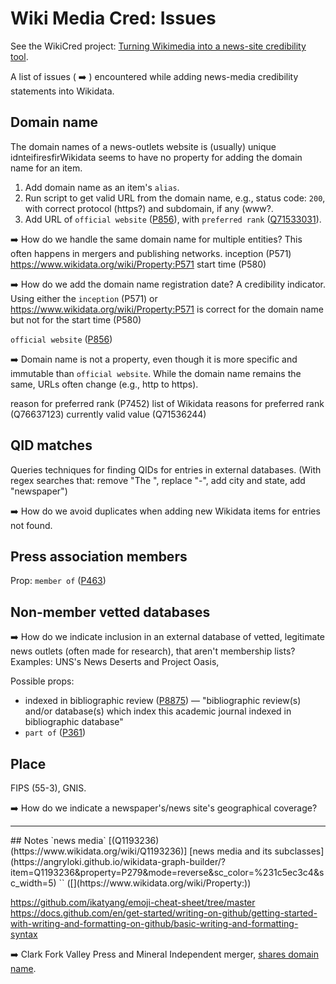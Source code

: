 # Wiki Media Cred: Issues
See the WikiCred project: [Turning Wikimedia into a news-site credibility tool](https://misinfocon.com/turning-wikimedia-into-a-news-site-credibility-tool-422dbf28fdec).

A list of issues ( :arrow_right: ) encountered while adding news-media credibility statements into Wikidata.

## Domain name
The domain names of a news-outlets website is (usually) unique idnteifiresfirWikidata seems to have no property for adding the domain name for an item.

1. Add domain name as an item's `alias`.
1. Run script to get valid URL from the domain name, e.g., status code: `200`, with correct protocol (https?) and subdomain, if any (www?.
1. Add URL of `official website` ([P856](https://www.wikidata.org/wiki/Property:P856)), with `preferred rank` ([Q71533031](https://www.wikidata.org/wiki/Q71533031)).

:arrow_right: How do we handle the same domain name for multiple entities? This often happens in mergers and publishing networks.
  inception (P571) https://www.wikidata.org/wiki/Property:P571
  start time (P580)

:arrow_right: How do we add the domain name registration date? A credibility indicator. Using either the `inception` (P571) or  https://www.wikidata.org/wiki/Property:P571 is correct for the domain name but not for the 
  start time (P580)

`official website` ([P856](https://www.wikidata.org/wiki/Property:P856))

:arrow_right: Domain name is not a property, even though it is more specific and immutable than `official website`. While the domain name remains the same, URLs often change (e.g., http to https).

reason for preferred rank (P7452)
list of Wikidata reasons for preferred rank (Q76637123)
currently valid value (Q71536244)

## QID matches
Queries techniques for finding QIDs for entries in external databases. (With regex searches that: remove "The ", replace "-", add city and state, add "newspaper")

:arrow_right: How do we avoid duplicates when adding new Wikidata items for entries not found.

## Press association members
Prop: `member of` ([P463](https://www.wikidata.org/wiki/Property:P463))

## Non-member vetted databases
:arrow_right: How do we indicate inclusion in an external database of vetted, legitimate news outlets (often made for research), that aren't membership lists? Examples: UNS's News Deserts and Project Oasis, 

Possible props: 
* indexed in bibliographic review ([P8875](https://www.wikidata.org/wiki/Property:P8875)) — "bibliographic review(s) and/or database(s) which index this academic journal
indexed in bibliographic database"
* `part of` ([P361](https://www.wikidata.org/wiki/Property:P361))

## Place
FIPS (55-3), GNIS.

:arrow_right: How do we indicate a newspaper's/news site's geographical coverage?

<hr>
## Notes
`news media` [(Q1193236)(https://www.wikidata.org/wiki/Q1193236)]
[news media and its subclasses](https://angryloki.github.io/wikidata-graph-builder/?item=Q1193236&property=P279&mode=reverse&sc_color=%231c5ec3c4&sc_width=5)
`` ([](https://www.wikidata.org/wiki/Property:))

https://github.com/ikatyang/emoji-cheat-sheet/tree/master
https://docs.github.com/en/get-started/writing-on-github/getting-started-with-writing-and-formatting-on-github/basic-writing-and-formatting-syntax


:arrow_right: Clark Fork Valley Press	and Mineral Independent merger, [shares domain name](https://vp-mi.com/).



